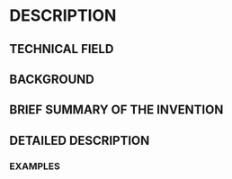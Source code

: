 # DESCRIPTION

## TECHNICAL FIELD

## BACKGROUND

## BRIEF SUMMARY OF THE INVENTION

## DETAILED DESCRIPTION

### EXAMPLES

